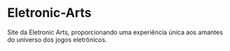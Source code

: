 # Eletronic-Arts
Site da Eletronic Arts, proporcionando uma experiência única aos amantes do universo dos jogos eletrônicos.
